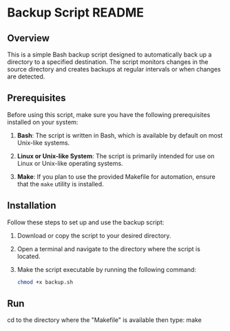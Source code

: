# Backup Script README

## Overview

This is a simple Bash backup script designed to automatically back up a directory to a specified destination. The script monitors changes in the source directory and creates backups at regular intervals or when changes are detected.

## Prerequisites

Before using this script, make sure you have the following prerequisites installed on your system:

1. **Bash**: The script is written in Bash, which is available by default on most Unix-like systems.

2. **Linux or Unix-like System**: The script is primarily intended for use on Linux or Unix-like operating systems.

3. **Make**: If you plan to use the provided Makefile for automation, ensure that the `make` utility is installed.

## Installation

Follow these steps to set up and use the backup script:

1. Download or copy the script to your desired directory.

2. Open a terminal and navigate to the directory where the script is located.

3. Make the script executable by running the following command:

   ```bash
   chmod +x backup.sh

## Run

cd to the directory where the "Makefile" is available then type:
make   
